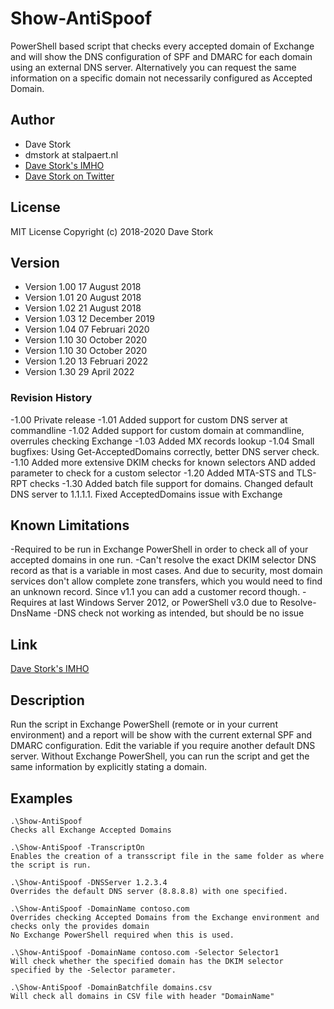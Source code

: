 # Show-AntiSpoof  

PowerShell based script that checks every accepted domain of Exchange and will show the DNS configuration of SPF and DMARC for each domain using an external DNS server. Alternatively you can request the same information on a specific domain not necessarily configured as Accepted Domain.

## Author  

- Dave Stork
- dmstork at stalpaert.nl
- [Dave Stork's IMHO](https://dirteam.com/dave)
- [Dave Stork on Twitter](https://twitter.com/dmstork)

## License

MIT License Copyright (c) 2018-2020 Dave Stork

## Version

- Version 1.00    17 August 2018
- Version 1.01    20 August 2018
- Version 1.02    21 August 2018
- Version 1.03    12 December 2019
- Version 1.04    07 Februari 2020
- Version 1.10    30 October 2020
- Version 1.10    30 October 2020
- Version 1.20    13 Februari 2022
- Version 1.30    29 April 2022

### Revision History  

-1.00    Private release
-1.01    Added support for custom DNS server at commandline
-1.02    Added support for custom domain at commandline, overrules checking Exchange
-1.03    Added MX records lookup
-1.04    Small bugfixes: Using Get-AcceptedDomains correctly, better DNS server check.
-1.10    Added more extensive DKIM checks for known selectors AND added parameter to check for a custom selector
-1.20    Added MTA-STS and TLS-RPT checks
-1.30    Added batch file support for domains. Changed default DNS server to 1.1.1.1. Fixed AcceptedDomains issue with Exchange

## Known Limitations  

-Required to be run in Exchange PowerShell in order to check all of your accepted domains in one run.
-Can't resolve the exact DKIM selector DNS record as that is a variable in most cases. And due to security, most domain services don't allow complete zone transfers, which you would need to find an unknown record. Since v1.1 you can add a customer record though.
-Requires at last Windows Server 2012, or PowerShell v3.0 due to Resolve-DnsName
-DNS check not working as intended, but should be no issue

## Link  

[Dave Stork's IMHO](https://dirteam.com/dave)

## Description

Run the script in Exchange PowerShell (remote or in your current environment) and a report will be show with the current external SPF and DMARC configuration. Edit the variable if you require another default DNS server. Without Exchange PowerShell, you can run the script and get the same information by explicitly stating a domain.

## Examples  

    .\Show-AntiSpoof
    Checks all Exchange Accepted Domains 

    .\Show-AntiSpoof -TranscriptOn 
    Enables the creation of a transscript file in the same folder as where the script is run.

    .\Show-AntiSpoof -DNSServer 1.2.3.4
    Overrides the default DNS server (8.8.8.8) with one specified.
    
    .\Show-AntiSpoof -DomainName contoso.com
    Overrides checking Accepted Domains from the Exchange environment and checks only the provides domain
    No Exchange PowerShell required when this is used.

    .\Show-AntiSpoof -DomainName contoso.com -Selector Selector1
    Will check whether the specified domain has the DKIM selector specified by the -Selector parameter.

    .\Show-AntiSpoof -DomainBatchfile domains.csv
    Will check all domains in CSV file with header "DomainName"
